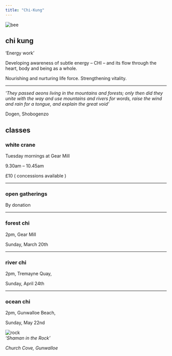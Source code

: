 ```yaml
---
title: "Chi-Kung"
---
```


<div class="two-cols" markdown="1">

<div class="col-left" markdown="1">

![bee](/images/aluna/IMG_0882-rotated.webp)  

</div>


<div class="col-right" markdown="1">

## chi kung

‘Energy work’

Developing awareness of subtle energy – CHI – and its flow through the heart, body and being as a whole.

Nourishing and nurturing life force. Strengthening vitality.

<hr />

<i>'They passed aeons living in the mountains and forests; only then did they unite with the way and use mountains and rivers for words, raise the wind and rain for a tongue, and explain the great void'</i>

Dogen, Shobogenzo

</div>

<div class="col-left" markdown="1">

## classes

### white crane
Tuesday mornings at Gear Mill

9.30am – 10.45am

£10 ( concessions available )

<hr />

### open gatherings

By donation

<hr />

### forest chi
2pm, Gear Mill

Sunday, March 20th

<hr />

### river chi
2pm, Tremayne Quay,

Sunday, April 24th

<hr />

### ocean chi
2pm, Gunwalloe Beach,

Sunday, May 22nd

</div>

<div class="col-right" markdown="1">

![rock](/images/aluna/IMG_7841-rotated.webp)  
<i>‘Shaman in the Rock’  

Church Cove, Gunwalloe</i>

</div>

</div>
